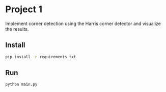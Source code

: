 # Project 1

Implement corner detection using the Harris corner detector and visualize the results.

## Install
```sh
pip install -r requirements.txt
```

## Run
```sh
python main.py
```